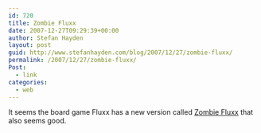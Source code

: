 ```yaml
---
id: 720
title: Zombie Fluxx
date: 2007-12-27T09:29:39+00:00
author: Stefan Hayden
layout: post
guid: http://www.stefanhayden.com/blog/2007/12/27/zombie-fluxx/
permalink: /2007/12/27/zombie-fluxx/
Post:
  - link
categories:
  - web
---
```

It seems the board game Fluxx has a new version called <a href="http://www.joystiq.com/2007/11/15/off-the-grid-reviews-zombie-fluxx/">Zombie Fluxx</a> that also seems good.
